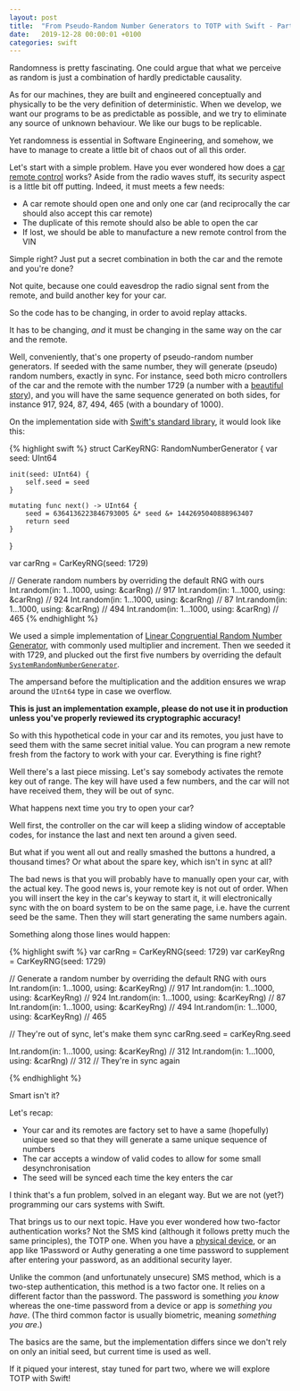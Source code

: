```yaml
---
layout: post
title:  "From Pseudo-Random Number Generators to TOTP with Swift - Part 1"
date:   2019-12-28 00:00:01 +0100
categories: swift
---
```


Randomness is pretty fascinating. One could argue that what we perceive as random is just a combination of hardly predictable causality.

As for our machines, they are built and engineered conceptually and physically to be the very definition of deterministic. When we develop, we want our programs to be as predictable as possible, and we try to eliminate any source of unknown behaviour. We like our bugs to be replicable.

Yet randomness is essential in Software Engineering, and somehow, we have to manage to create a little bit of chaos out of all this order.

Let's start with a simple problem. Have you ever wondered how does a [car remote control][keyless-system] works? Aside from the radio waves stuff, its security aspect is a little bit off putting. Indeed, it must meets a few needs:

- A car remote should open one and only one car (and reciprocally the car should also accept this car remote)
- The duplicate of this remote should also be able to open the car
- If lost, we should be able to manufacture a new remote control from the VIN

Simple right? Just put a secret combination in both the car and the remote and you're done?

Not quite, because one could eavesdrop the radio signal sent from the remote, and build another key for your car.

So the code has to be changing, in order to avoid replay attacks.

It has to be changing, _and_ it must be changing in the same way on the car and the remote.

Well, conveniently, that's one property of pseudo-random number generators. If seeded with the same number, they will generate (pseudo) random numbers, exactly in sync. For instance, seed both micro controllers of the car and the remote with the number 1729 (a number with a [beautiful story][cabby-number]), and you will have the same sequence generated on both sides, for instance 917, 924, 87, 494, 465 (with a boundary of 1000).

On the implementation side with [Swift's standard library][randomnumbergenerator], it would look like this:

{% highlight swift %}
struct CarKeyRNG: RandomNumberGenerator {
    var seed: UInt64

    init(seed: UInt64) {
        self.seed = seed
    }

    mutating func next() -> UInt64 {
        seed = 6364136223846793005 &* seed &+ 1442695040888963407
        return seed
    }
}

var carRng = CarKeyRNG(seed: 1729)

// Generate random numbers by overriding the default RNG with ours
Int.random(in: 1...1000, using: &carRng) // 917
Int.random(in: 1...1000, using: &carRng) // 924
Int.random(in: 1...1000, using: &carRng) // 87
Int.random(in: 1...1000, using: &carRng) // 494
Int.random(in: 1...1000, using: &carRng) // 465
{% endhighlight %}

We used a simple implementation of [Linear Congruential Random Number Generator][lcrng], with commonly used multiplier and increment. Then we seeded it with 1729, and plucked out the first five numbers by overriding the default [`SystemRandomNumberGenerator`][srng].

The ampersand before the multiplication and the addition ensures we wrap around the `UInt64` type in case we overflow.

**This is just an implementation example, please do not use it in production unless you've properly reviewed its cryptographic accuracy!**

So with this hypothetical code in your car and its remotes, you just have to seed them with the same secret initial value. You can program a new remote fresh from the factory to work with your car. Everything is fine right?

Well there's a last piece missing. Let's say somebody activates the remote key out of range. The key will have used a few numbers, and the car will not have received them, they will be out of sync.

What happens next time you try to open your car?

Well first, the controller on the car will keep a sliding window of acceptable codes, for instance the last and next ten around a given seed.

But what if you went all out and really smashed the buttons a hundred, a thousand times? Or what about the spare key, which isn't in sync at all?

The bad news is that you will probably have to manually open your car, with the actual key. The good news is, your remote key is not out of order. When you will insert the key in the car's keyway to start it, it will electronically sync with the on board system to be on the same page, i.e. have the current seed be the same. Then they will start generating the same numbers again.

Something along those lines would happen:

{% highlight swift %}
var carRng = CarKeyRNG(seed: 1729)
var carKeyRng = CarKeyRNG(seed: 1729)

// Generate a random number by overriding the default RNG with ours
Int.random(in: 1...1000, using: &carKeyRng) // 917
Int.random(in: 1...1000, using: &carKeyRng) // 924
Int.random(in: 1...1000, using: &carKeyRng) // 87
Int.random(in: 1...1000, using: &carKeyRng) // 494
Int.random(in: 1...1000, using: &carKeyRng) // 465

// They're out of sync, let's make them sync
carRng.seed = carKeyRng.seed

Int.random(in: 1...1000, using: &carKeyRng) // 312
Int.random(in: 1...1000, using: &carRng) // 312
// They're in sync again

{% endhighlight %}

Smart isn't it?

Let's recap:

- Your car and its remotes are factory set to have a same (hopefully) unique seed so that they will generate a same unique sequence of numbers
- The car accepts a window of valid codes to allow for some small desynchronisation
- The seed will be synced each time the key enters the car

I think that's a fun problem, solved in an elegant way. But we are not (yet?) programming our cars systems with Swift.

That brings us to our next topic. Have you ever wondered how two-factor authentication works? Not the SMS kind (although it follows pretty much the same principles), the TOTP one. When you have a [physical device][yubikey], or an app like 1Password or Authy generating a one time password to supplement after entering your password, as an additional security layer.

Unlike the common (and unfortunately unsecure) SMS method, which is a two-step authentication, this method is a two factor one. It relies on a different factor than the password. The password is something _you know_ whereas the one-time password from a device or app is _something you have_. (The third common factor is usually biometric, meaning _something you are_.)

The basics are the same, but the implementation differs since we don't rely on only an initial seed, but current time is used as well.

If it piqued your interest, stay tuned for part two, where we will explore TOTP with Swift! 

[keyless-system]: https://en.wikipedia.org/wiki/Remote_keyless_system
[cabby-number]: https://en.wikipedia.org/wiki/1729_%28number%29
[randomnumbergenerator]: https://developer.apple.com/documentation/swift/randomnumbergenerator
[lcrng]: https://en.wikipedia.org/wiki/Linear_congruential_generator
[srng]: https://developer.apple.com/documentation/swift/systemrandomnumbergenerator
[yubikey]: https://en.wikipedia.org/wiki/YubiKey

